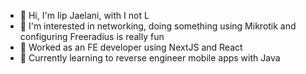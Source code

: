 - 👋 Hi, I'm Iip Jaelani, with I not L
- 🌱 I'm interested in networking, doing something using Mikrotik and configuring Freeradius is really fun
- 💼 Worked as an FE developer using NextJS and React
- 🚀 Currently learning to reverse engineer mobile apps with Java
<!---
iip-jaelani16/iip-jaelani16 is a ✨ special ✨ repository because its `README.md` (this file) appears on your GitHub profile.
You can click the Preview link to take a look at your changes.
--->
